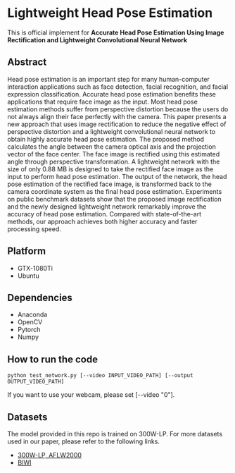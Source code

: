 # Lightweight Head Pose Estimation
This is official implement for **Accurate Head Pose Estimation Using Image Rectification and Lightweight Convolutional Neural Network**

## Abstract
Head pose estimation is an important step for many human-computer interaction applications such as face detection, facial recognition, and facial expression classification. Accurate head pose estimation benefits these applications that require face image as the input. Most head pose estimation methods suffer from perspective distortion because the users do not always align their face perfectly with the camera. This paper presents a new approach that uses image rectification to reduce the negative effect of perspective distortion and a lightweight convolutional neural network to obtain highly accurate head pose estimation. The proposed method calculates the angle between the camera optical axis and the projection vector of the face center. The face image is rectified using this estimated angle through perspective transformation. A lightweight network with the size of only 0.88 MB is designed to take the rectified face image as the input to perform head pose estimation. The output of the network, the head pose estimation of the rectified face image, is transformed back to the camera coordinate system as the final head pose estimation. Experiments on public benchmark datasets show that the proposed image rectification and the newly designed lightweight network remarkably improve the accuracy of head pose estimation. Compared with state-of-the-art methods, our approach achieves both higher accuracy and faster processing speed.

## Platform
+ GTX-1080Ti
+ Ubuntu

## Dependencies

+ Anaconda
+ OpenCV
+ Pytorch
+ Numpy

## How to run the code
```
python test_network.py [--video INPUT_VIDEO_PATH] [--output OUTPUT_VIDEO_PATH]
```
If you want to use your webcam, please set [--video "0"].

## Datasets

The model provided in this repo is trained on 300W-LP. For more datasets used in our paper, please refer to the following links.

+ [300W-LP, AFLW2000](http://www.cbsr.ia.ac.cn/users/xiangyuzhu/projects/3DDFA/main.htm)
+ [BIWI](https://data.vision.ee.ethz.ch/cvl/gfanelli/head_pose/head_forest.html)

